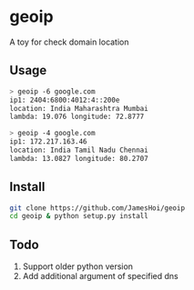 # geoip
A toy for check domain location

## Usage
```bash
> geoip -6 google.com
ip1: 2404:6800:4012:4::200e
location: India Maharashtra Mumbai
lambda: 19.076 longitude: 72.8777

> geoip -4 google.com
ip1: 172.217.163.46
location: India Tamil Nadu Chennai
lambda: 13.0827 longitude: 80.2707
```

## Install
```bash
git clone https://github.com/JamesHoi/geoip
cd geoip & python setup.py install
```

## Todo
1. Support older python version
2. Add additional argument of specified dns
